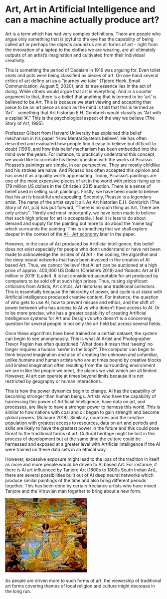 # Art, Art in Artificial Intelligence and can a machine actually produce art?

Art is a term which has had very complex definitions. There are people who argue only something that is joyful to the eye has the capability of being called art or perhaps the objects around us are all forms of art - right from the innovation of a laptop to the clothes we are wearing, are all ultimately outputs of an artist’s imagination and cultivated from their individual creativity.

This is something the period of Dadaism in 1916 was arguing for. Even toilet seats and pots were being classified as pieces of art. On one hand several critics of art define art as a “journey we take” (Tjeerd Hoek, Email Communication, August 5, 2020), and its true essence lies in the act of doing. While others would argue that art is everything. And in a counter argument to that, there is a belief that anything that is termed to be ‘art’ is believed to be Art. This is because we start viewing and accepting that piece to be an art piece as soon as the mind is told that this is termed as ‘Art’ - something that Art historian E.H. Gombrich would classify as “Art with a capital ‘A’.” This is the psychological aspect of the way we believe (The Story of Art, 1995).

Professor Gilbert from Harvard University has explained this belief mechanism in his paper “How Mental Systems believe”. He has often described and evaluated how people find it easy to believe but difficult to doubt (1991), and how this belief mechanism has been embedded into the mind over the years. For instance, to practically understand this concept, we would like to correlate his thesis question with the works of Picasso. Picasso’s paintings are simple, in our perspective. They are mostly childlike and his strokes are naive. And Picasso has often accepted this opinion and has used it as a quality worth appreciating. Today, Picasso’s paintings are one of the most expensive pieces of art in the world with prices rising up to 179 million US dollars in the Christie’s 2015 auction. There is a sense of belief used in selling such paintings. Firstly, we have been made to believe that his art is beautiful and appealing. Secondly, Picasso is a legendary artist. The name of the artist says it all. As Art historian E.H. Gombrich (The Story of Art, p.5) has put forward, “There is no such thing as Art. There are only artists”. Thirdly and most importantly, we have been made to believe that such high prices for art is acceptable. I feel it is less to do about demand and supply for the painting but more to do about the ‘name tag’ which surrounds the painting. This is something that we shall explore deeper in the context of the [AI - Art economy](the-economics-and-behavioral-economics-of-ai-art/) later in the paper.

However, in the case of Art produced by Artificial intelligence, this belief does not exist especially for people who don’t understand or have not been made to acknowledge the insides of AI Art - the coding, the algorithm and the deep neural networks that have been involved in the creation of AI based Art. Thus, we cannot ‘believe’ that AI art can be auctioned at a high price of approx. 400,000 US Dollars (Christie’s 2018) and ‘Robotic Art at $1 million in 2019’ (Ludel). It is not considered acceptable for art produced by computers to be sold off at such high prices. Thus, raising significant criticisms from Artists, Art critics, Art historians and traditional collectors. This is essentially because the hierarchy of power, and cycle is at stake with Artificial intelligence produced creative content. For instance, the question of who gets to use AI, how to prevent misuse and ethics, and the shift of power between who has access to AI vs who doesn’t have access to AI. Or to be more precise, who has a greater capability of creating Artificial Intelligence systems for Art and Design vs who doesn’t is a concerning question for several people in not only the art field but across several fields.

Once these algorithms have been trained on a certain dataset, the system can begin to see anonymously. This is what AI Artist and Photographer Trevor Paglen has often questioned “What does it mean that ‘seeing’ no longer requires a human ‘see’er in the loop?”. The computer can begin to think beyond imagination and also of creating the unknown and unfamiliar, unlike humans and human artists who are at times bound by creative blocks and limited imagination often resulting from the surrounding environment we are in like the people we meet, the places we visit which are all limited. However, AI art can operate at times beyond limits because it is not restricted by geography or human interactions.

This is how the power dynamics begin to change. AI has the capability of becoming stronger than human beings. Artists who have the capability of harnessing this power of Artificial Intelligence, have data on art, and processes, are likely to have a stronger power to harness this world. This is similar to how nations with coal and oil began to gain strength and become global powers. (Schaare 2018). Similarly, countries and the creative population with greatest access to resources, data on art and periods and skills are likely to have the greatest power in the future and this could pose threat to the traditional forms of art. Cultural heritage might be lost in this process of development but at the same time the culture could be harnessed and exposed at a greater level with Artificial intelligence if the AI were trained on these data sets in an ethical way.

However, excessive exposure might lead to the loss of the tradition in itself as more and more people would be driven to AI based Art. For instance, if there is AI art influenced by Tanjore Art (1600s to 1800s South Indian Art), there are several possibilities built out of AI deep neural networks which produce similar paintings of the time and also bring different periods together. This has been done by certain freelance artists who have mixed Tanjore and the Vitruvian man together to bring about a new form.

![Da Vinci meets Tanjore](<../.gitbook/assets/Screenshot 2022-01-05 at 3.56.51 PM.png>)

As people are driven more to such forms of art, the viewership of traditional art forms covering themes of local religion and culture might decrease in the long run.



